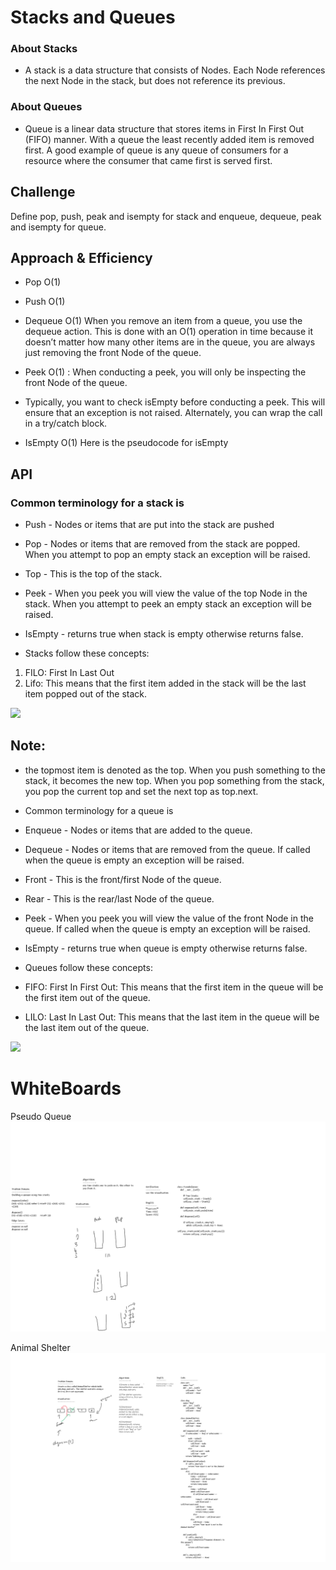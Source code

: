 # Stacks and Queues

### About Stacks

- A stack is a data structure that consists of Nodes. Each Node references the next Node in the stack, but does not reference its previous.

### About Queues

- Queue is a linear data structure that stores items in First In First Out (FIFO) manner. With a queue the least recently added item is removed first. A good example of queue is any queue of consumers for a resource where the consumer that came first is served first.

## Challenge

Define pop, push, peak and isempty for stack and enqueue, dequeue, peak and isempty for queue.

## Approach & Efficiency

- Pop O(1)
- Push O(1)
- Dequeue O(1)
  When you remove an item from a queue, you use the dequeue action. This is done with an O(1) operation in time because it doesn’t matter how many other items are in the queue, you are always just removing the front Node of the queue.

- Peek O(1) : When conducting a peek, you will only be inspecting the front Node of the queue.

- Typically, you want to check isEmpty before conducting a peek. This will ensure that an exception is not raised. Alternately, you can wrap the call in a try/catch block.

- IsEmpty O(1)
  Here is the pseudocode for isEmpty

## API

### Common terminology for a stack is

- Push - Nodes or items that are put into the stack are pushed
- Pop - Nodes or items that are removed from the stack are popped. When you attempt to pop an empty stack an exception will be raised.
- Top - This is the top of the stack.
- Peek - When you peek you will view the value of the top Node in the stack. When you attempt to peek an empty stack an exception will be raised.
- IsEmpty - returns true when stack is empty otherwise returns false.

- Stacks follow these concepts:

1. FILO: First In Last Out
2. Lifo: This means that the first item added in the stack will be the last item popped out of the stack.

![](https://learn1.open.ac.uk/mod/oublog/pluginfile.php/15/mod_oublog/message/162582/stack.png)

## Note:

- the topmost item is denoted as the top. When you push something to the stack, it becomes the new top. When you pop something from the stack, you pop the current top and set the next top as top.next.

- Common terminology for a queue is

- Enqueue - Nodes or items that are added to the queue.
- Dequeue - Nodes or items that are removed from the queue. If called when the queue is empty an exception will be raised.
- Front - This is the front/first Node of the queue.
- Rear - This is the rear/last Node of the queue.
- Peek - When you peek you will view the value of the front Node in the queue. If called when the queue is empty an exception will be raised.
- IsEmpty - returns true when queue is empty otherwise returns false.
- Queues follow these concepts:

- FIFO: First In First Out: This means that the first item in the queue will be the first item out of the queue.

- LILO: Last In Last Out: This means that the last item in the queue will be the last item out of the queue.

![](https://image.slidesharecdn.com/20140710stackqueue-150112072633-conversion-gate01/95/basic-data-structure-stackqueue-40-638.jpg?cb=1421047682)

# WhiteBoards

Pseudo Queue  
![PseudoQueue.png](PseudoQueue.png)

Animal Shelter  
![Animal_Shelter.png](Animal_Shelter.png)
